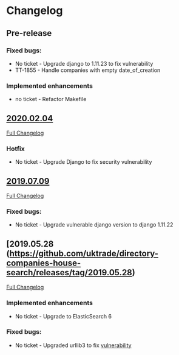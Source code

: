 # Changelog

## Pre-release

### Fixed bugs:
- No ticket - Upgrade django to 1.11.23 to fix vulnerability
- TT-1855 - Handle companies with empty date_of_creation

### Implemented enhancements
- no ticket - Refactor Makefile

## [2020.02.04](https://github.com/uktrade/directory-cms/releases/tag/2020.02.04)
[Full Changelog](https://github.com/uktrade/directory-cms/compare/2019.07.09...2020.02.04)

### Hotfix

- No ticket - Upgrade Django to fix security vulnerability


## [2019.07.09](https://github.com/uktrade/directory-companies-house-search/releases/tag/2019.07.09)
[Full Changelog](https://github.com/uktrade/directory-companies-house-search/compare/2019.05.28...2019.07.09)

### Fixed bugs:

- No ticket - Upgrade vulnerable django version to django 1.11.22

## [2019.05.28 (https://github.com/uktrade/directory-companies-house-search/releases/tag/2019.05.28)
[Full Changelog](https://github.com/uktrade/directory-companies-house-search/compare/2019.04.16...2019.05.28)

### Implemented enhancements

- No ticket - Upgrade to ElasticSearch 6

### Fixed bugs:

- No ticket - Upgraded urllib3 to fix [vulnerability](https://nvd.nist.gov/vuln/detail/CVE-2019-11324)

